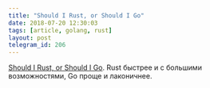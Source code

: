 ```yaml
---
title: "Should I Rust, or Should I Go"
date: 2018-07-20 12:30:03
tags: [article, golang, rust]
layout: post
telegram_id: 206
---
```


[Should I Rust, or Should I Go](https://codeburst.io/should-i-rust-or-should-i-go-59a298e00ea9). Rust быстрее и с большими возможностями, Go проще и лаконичнее.
